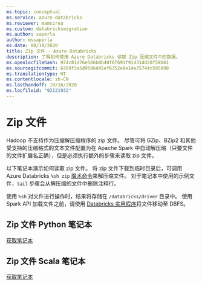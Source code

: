```yaml
---
ms.topic: conceptual
ms.service: azure-databricks
ms.reviewer: mamccrea
ms.custom: databricksmigration
ms.author: saperla
author: mssaperla
ms.date: 08/18/2020
title: Zip 文件 - Azure Databricks
description: 了解如何使用 Azure Databricks 读取 Zip 压缩文件中的数据。
ms.openlocfilehash: 974c81d76e566b0b48f6f691f91431dd28f58681
ms.sourcegitcommit: 6309f3a5d9506d45ef6352e0e14e75744c595898
ms.translationtype: HT
ms.contentlocale: zh-CN
ms.lasthandoff: 10/16/2020
ms.locfileid: "92121932"
---
```

# <a name="zip-files"></a><a id="zip"> </a><a id="zip-files"> </a>Zip 文件

Hadoop 不支持作为压缩解压缩程序的 zip 文件。 尽管可将 GZip、BZip2 和其他受支持的压缩格式的文本文件配置为在 Apache Spark 中自动解压缩（只要文件的文件扩展名正确），但是必须执行额外的步骤来读取 zip 文件。

以下笔记本演示如何读取 zip 文件。 将 zip 文件下载到临时目录后，可调用 Azure Databricks `%sh zip` [魔术命令](../../notebooks/notebooks-use.md#language-magic)来解压缩文件。 对于笔记本中使用的示例文件，`tail` 步骤会从解压缩的文件中删除注释行。

使用 `%sh` 对文件进行操作时，结果将存储在 `/databricks/driver` 目录中。 使用 Spark API 加载文件之前，请使用 [Databricks 实用程序](../../dev-tools/databricks-utils.md)将文件移动至 DBFS。

## <a name="zip-files-python-notebook"></a>Zip 文件 Python 笔记本

[获取笔记本](../../_static/notebooks/zip-files-python.html)

## <a name="zip-files-scala-notebook"></a>Zip 文件 Scala 笔记本

[获取笔记本](../../_static/notebooks/zip-files-scala.html)